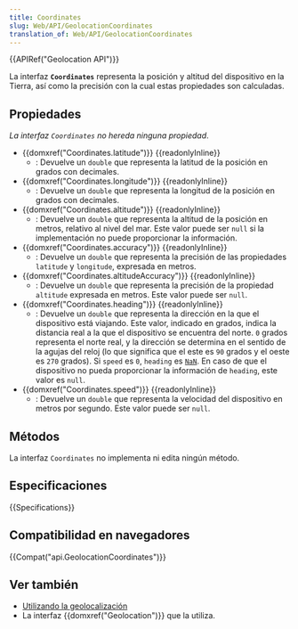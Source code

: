 ```yaml
---
title: Coordinates
slug: Web/API/GeolocationCoordinates
translation_of: Web/API/GeolocationCoordinates
---
```

{{APIRef("Geolocation API")}}

La interfaz **`Coordinates`** representa la posición y altitud del dispositivo en la Tierra, así como la precisión con la cual estas propiedades son calculadas.

## Propiedades

_La interfaz `Coordinates` no hereda ninguna propiedad_.

- {{domxref("Coordinates.latitude")}} {{readonlyInline}}
  - : Devuelve un `double` que representa la latitud de la posición en grados con decimales.
- {{domxref("Coordinates.longitude")}} {{readonlyInline}}
  - : Devuelve un `double` que representa la longitud de la posición en grados con decimales.
- {{domxref("Coordinates.altitude")}} {{readonlyInline}}
  - : Devuelve un `double` que representa la altitud de la posición en metros, relativo al nivel del mar. Este valor puede ser `null` si la implementación no puede proporcionar la información.
- {{domxref("Coordinates.accuracy")}} {{readonlyInline}}
  - : Devuelve un `double` que representa la precisión de las propiedades `latitude` y `longitude`, expresada en metros.
- {{domxref("Coordinates.altitudeAccuracy")}} {{readonlyInline}}
  - : Devuelve un `double` que representa la precisión de la propiedad `altitude` expresada en metros. Este valor puede ser `null`.
- {{domxref("Coordinates.heading")}} {{readonlyInline}}
  - : Devuelve un `double` que representa la dirección en la que el dispositivo está viajando. Este valor, indicado en grados, indica la distancia real a la que el dispositivo se encuentra del norte. `0` grados representa el norte real, y la dirección se determina en el sentido de la agujas del reloj (lo que significa que el este es `90` grados y el oeste es `270` grados). Si `speed` es `0`, `heading` es [`NaN`](/es/docs/JavaScript/Reference/Global_Objects/NaN). En caso de que el dispositivo no pueda proporcionar la información de `heading`, este valor es `null`.
- {{domxref("Coordinates.speed")}} {{readonlyInline}}
  - : Devuelve un `double` que representa la velocidad del dispositivo en metros por segundo. Este valor puede ser `null`.

## Métodos

La interfaz `Coordinates` no implementa ni edita ningún método.

## Especificaciones

{{Specifications}}

## Compatibilidad en navegadores

{{Compat("api.GeolocationCoordinates")}}

## Ver también

- [Utilizando la geolocalización](/es/docs/WebAPI/Using_geolocation)
- La interfaz {{domxref("Geolocation")}} que la utiliza.
